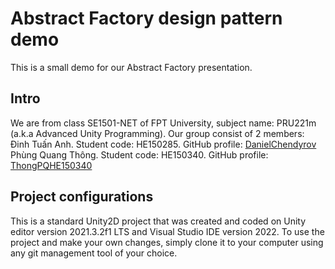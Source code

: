 # Abstract Factory design pattern demo

This is a small demo for our Abstract Factory presentation.

## Intro

We are from class SE1501-NET of FPT University, subject name: PRU221m (a.k.a Advanced Unity Programming).
Our group consist of 2 members:
Đinh Tuấn Anh. Student code: HE150285. GitHub profile: [DanielChendyrov](https://github.com/DanielChendyrov)
Phùng Quang Thông. Student code: HE150340. GitHub profile: [ThongPQHE150340](https://github.com/ThongVipPro)

## Project configurations

This is a standard Unity2D project that was created and coded on Unity editor version 2021.3.2f1 LTS and
Visual Studio IDE version 2022. To use the project and make your own changes, simply clone it to your computer
using any git management tool of your choice.
